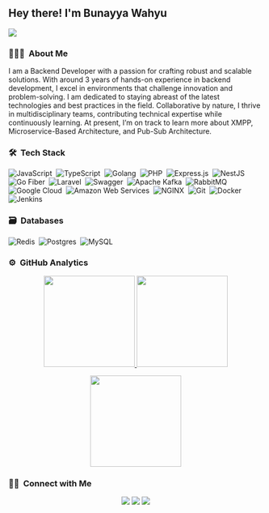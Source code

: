 ## Hey there! I'm Bunayya Wahyu
![](https://komarev.com/ghpvc/?username=PNYwise)

### 👨🏻‍💻 &nbsp;About Me

I am a Backend Developer with a passion for crafting robust and scalable solutions. With around 3 years of hands-on experience in backend development, I excel in environments that challenge innovation and problem-solving. I am dedicated to staying abreast of the latest technologies and best practices in the field. Collaborative by nature, I thrive in multidisciplinary teams, contributing technical expertise while continuously learning. At present, I’m on track to learn more about XMPP, Microservice-Based Architecture, and Pub-Sub Architecture.


### 🛠 &nbsp;Tech Stack

![JavaScript](https://img.shields.io/badge/JavaScript-%232F2F2F.svg?style=for-the-badge&logo=javascript&logoColor=%23F7DF1C)&nbsp;
![TypeScript](https://img.shields.io/badge/TypeScript-%232F2F2F.svg?style=for-the-badge&logo=typescript&logoColor=%232B82D4)&nbsp;
![Golang](https://img.shields.io/badge/Golang-%232F2F2F.svg?style=for-the-badge&logo=go&logoColor=%2300ADD8)&nbsp;
![PHP](https://img.shields.io/badge/PHP-%232F2F2F.svg?style=for-the-badge&logo=php&logoColor=%23777BB4)&nbsp;
![Express.js](https://img.shields.io/badge/Express.js-%232F2F2F.svg?style=for-the-badge&logo=express&logoColor=%23000000)&nbsp;
![NestJS](https://img.shields.io/badge/NestJS-%232F2F2F.svg?style=for-the-badge&logo=nestjs&logoColor=%23E0234E)&nbsp;
![Go Fiber](https://img.shields.io/badge/Go_Fiber-%232F2F2F.svg?style=for-the-badge&logo=go&logoColor=%2300C0E9)&nbsp;
![Laravel](https://img.shields.io/badge/Laravel-%232F2F2F.svg?style=for-the-badge&logo=laravel&logoColor=%23FF2D20)&nbsp;
![Swagger](https://img.shields.io/badge/-Swagger-%232F2F2F.svg?style=for-the-badge&logo=swagger&logoColor=%23Clojure)&nbsp;
![Apache Kafka](https://img.shields.io/badge/Apache_Kafka-%232F2F2F.svg?style=for-the-badge&logo=apache-kafka&logoColor=%23B01D28)&nbsp;
![RabbitMQ](https://img.shields.io/badge/RabbitMQ-%232F2F2F.svg?style=for-the-badge&logo=rabbitmq&logoColor=%23FF6600)&nbsp;
![Google Cloud](https://img.shields.io/badge/GoogleCloud-%232F2F2F.svg?style=for-the-badge&logo=google-cloud&logoColor=%234285F4)&nbsp;
![Amazon Web Services](https://img.shields.io/badge/Amazon_Web_Services-%232F2F2F.svg?style=for-the-badge&logo=amazon-aws&logoColor=%23FF9900)&nbsp;
![NGINX](https://img.shields.io/badge/nginx-%232F2F2F.svg?style=for-the-badge&logo=nginx&logoColor=%2312B478)&nbsp;
![Git](https://img.shields.io/badge/git-%232F2F2F.svg?style=for-the-badge&logo=git&logoColor=%23F05033)&nbsp;
![Docker](https://img.shields.io/badge/Docker-%232F2F2F.svg?style=for-the-badge&logo=docker&logoColor=%23007ACC)&nbsp;
![Jenkins](https://img.shields.io/badge/jenkins-%232F2F2F.svg?style=for-the-badge&logo=jenkins&logoColor=%232C5263)&nbsp;


### 🗃 &nbsp;Databases

![Redis](https://img.shields.io/badge/redis-%232F2F2F.svg?style=for-the-badge&logo=redis&logoColor=%23DD0031)&nbsp;
![Postgres](https://img.shields.io/badge/postgres-%232F2F2F.svg?style=for-the-badge&logo=postgresql&logoColor=%23316192)&nbsp;
![MySQL](https://img.shields.io/badge/MySQL-%232F2F2F.svg?style=for-the-badge&logo=mysql&logoColor=%234479A1)


### ⚙️ &nbsp;GitHub Analytics

<p align="center">
  <a href="https://github.com/PNYwise">
    <img height="180em" src="https://github-readme-stats-eight-theta.vercel.app/api?username=PNYwise&show_icons=true&theme=algolia&include_all_commits=true&count_private=true"/>
  </a>
  <a href="https://github.com/PNYwise">
    <img height="180em" src="https://github-readme-stats-eight-theta.vercel.app/api/top-langs/?username=PNYwise&layout=compact&langs_count=8&theme=algolia"/>
  </a>
</p>

<p align="center">
  <img height="180em" src="https://github-readme-streak-stats.herokuapp.com/?user=PNYwise&theme=dark&hide_border=true"/>
</p>

### 🤝🏻 &nbsp;Connect with Me

<p align="center">
<a href="https://www.linkedin.com/in/bunayya-wahyu-a1765b21b"><img src="https://img.shields.io/badge/-Bunayya%20Wahyu-0077B5?style=flat&logo=Linkedin&logoColor=white"/></a>
<a href="mailto:bunayya12345@gmail.com"><img src="https://img.shields.io/badge/-bunayya12345-D14836?style=flat&logo=Gmail&logoColor=white"/></a>
<a href="https://www.facebook.com/bwf.klarap.5"><img src="https://img.shields.io/badge/-Bunayya Wahyu-1877F2?style=flat&logo=Facebook&logoColor=white"/></a>
</p>
